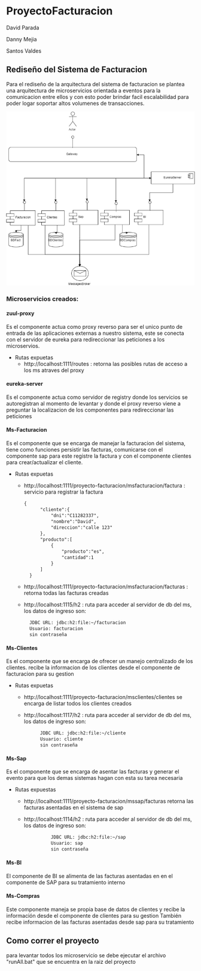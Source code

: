 # ProyectoFacturacion

David Parada

Danny Mejia

Santos Valdes

 


  

## Rediseño del Sistema de Facturacion

Para el rediseño de la arquitectura del sistema de facturacion se plantea una arquitectura de microservicios orientada a eventos para la comunicacion entre ellos y con esto poder brindar facil escalabilidad para poder logar soportar altos volumenes de transacciones. 




![alt text](https://github.com/dparada8817/ProyectoFacturacion/blob/master/ProyectoFacturacion.jpg)



### Microservicios creados:

#### zuul-proxy
Es el componente actua como proxy reverso para ser el unico punto de entrada de las aplicaciones externas a nuestro sistema, este se conecta con el servidor de eureka para redireccionar las peticiones a los microservios.
- Rutas expuetas
    - http://localhost:1111/routes  : retorna las posibles rutas de acceso a los ms atraves del proxy
 
#### eureka-server
Es el componente actua como servidor de registry donde los servicios se autoregistran al momento de levantar y donde el proxy reverso viene a preguntar la localizacion de los componentes para redireccionar las peticiones


#### Ms-Facturacion
Es el componente que se encarga de manejar la facturacion del sistema, tiene como funciones persistir las facturas, comunicarse con el componente  sap para este registre la factura y con el componente clientes para crear/actualizar el cliente.
- Rutas expuetas
    - http://localhost:1111/proyecto-facturacion/msfacturacion/factura  : servicio para registrar la factura
        
          {
                "cliente":{
                    "dni":"C11282337",
                    "nombre":"David",
                    "direccion":"calle 123"
                },
                "producto":[
                    {
                        "producto":"es",
                        "cantidad":1
                    }
                ]
        	}
    - http://localhost:1111/proyecto-facturacion/msfacturacion/facturas : retorna todas las facturas creadas
    
    - http://localhost:1115/h2 : ruta para acceder al servidor de db del ms, los datos de ingreso son: 
    
            JDBC URL: jdbc:h2:file:~/facturacion 
            Usuario: facturacion 
            sin contraseña
            
#### Ms-Clientes

Es el componente que se encarga de ofrecer un manejo centralizado de los clientes. recibe la informacion de los clientes desde el componente de facturacion para su gestion
- Rutas expuetas
    - http://localhost:1111/proyecto-facturacion/msclientes/clientes se encarga de listar todos los clientes creados
    - http://localhost:1117/h2 : ruta para acceder al servidor de db del ms, los datos de ingreso son: 
        
                JDBC URL: jdbc:h2:file:~/cliente 
                Usuario: cliente 
                sin contraseña

    
 
#### Ms-Sap

Es el componente que se encarga de asentar las facturas y generar el evento para que los demas sistemas hagan con esta su tarea necesaria
- Rutas expuestas
    - http://localhost:1111/proyecto-facturacion/mssap/facturas retorna las facturas asentadas en el sistema de sap
    - http://localhost:1114/h2 : ruta para acceder al servidor de db del ms, los datos de ingreso son: 
            
                    JDBC URL: jdbc:h2:file:~/sap 
                    Usuario: sap 
                    sin contraseña


#### Ms-BI
El componente de BI se alimenta de las facturas asentadas en en el componente de SAP para su tratamiento interno

#### Ms-Compras
Este componente maneja se propia base de datos de clientes y recibe la información desde el componente de clientes para su gestion
También recibe informacion de las facturas asentadas desde sap para su tratamiento

## Como correr el proyecto

para levantar todos los microservicio se debe ejecutar el archivo "runAll.bat" que se encuentra en la raiz del proyecto 





